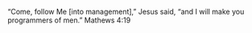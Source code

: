 “Come, follow Me [into management],” Jesus said, “and I will make you programmers of men.” Mathews 4:19

